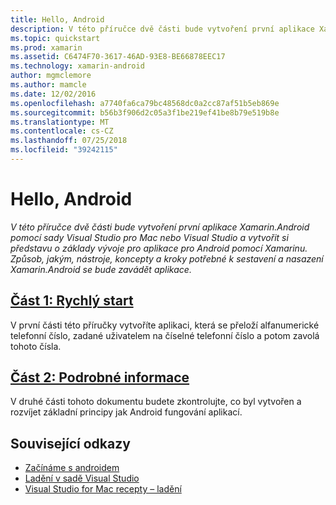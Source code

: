 ```yaml
---
title: Hello, Android
description: V této příručce dvě části bude vytvoření první aplikace Xamarin.Android pomocí sady Visual Studio pro Mac nebo Visual Studio a vytvořit si představu o základy vývoje pro aplikace pro Android pomocí Xamarinu. Způsob, jakým, nástroje, koncepty a kroky potřebné k sestavení a nasazení Xamarin.Android se bude zavádět aplikace.
ms.topic: quickstart
ms.prod: xamarin
ms.assetid: C6474F70-3617-46AD-93E8-BE66878EEC17
ms.technology: xamarin-android
author: mgmclemore
ms.author: mamcle
ms.date: 12/02/2016
ms.openlocfilehash: a7740fa6ca79bc48568dc0a2cc87af51b5eb869e
ms.sourcegitcommit: b56b3f906d2c05a3f1be219ef41be8b79e519b8e
ms.translationtype: MT
ms.contentlocale: cs-CZ
ms.lasthandoff: 07/25/2018
ms.locfileid: "39242115"
---
```

# <a name="hello-android"></a>Hello, Android

_V této příručce dvě části bude vytvoření první aplikace Xamarin.Android pomocí sady Visual Studio pro Mac nebo Visual Studio a vytvořit si představu o základy vývoje pro aplikace pro Android pomocí Xamarinu. Způsob, jakým, nástroje, koncepty a kroky potřebné k sestavení a nasazení Xamarin.Android se bude zavádět aplikace._

##  <a name="part-1-quickstartandroidget-startedhello-androidhello-android-quickstartmd"></a>[Část 1: Rychlý start](~/android/get-started/hello-android/hello-android-quickstart.md)

V první části této příručky vytvoříte aplikaci, která se přeloží alfanumerické telefonní číslo, zadané uživatelem na číselné telefonní číslo a potom zavolá tohoto čísla.

##  <a name="part-2-deep-diveandroidget-startedhello-androidhello-android-deepdivemd"></a>[Část 2: Podrobné informace](~/android/get-started/hello-android/hello-android-deepdive.md)

V druhé části tohoto dokumentu budete zkontrolujte, co byl vytvořen a rozvíjet základní principy jak Android fungování aplikací.


## <a name="related-links"></a>Související odkazy

- [Začínáme s androidem](http://developer.android.com/training/index.html)
- [Ladění v sadě Visual Studio](https://docs.microsoft.com/visualstudio/debugger/)
- [Visual Studio for Mac recepty – ladění](https://github.com/xamarin/recipes/tree/master/Recipes/cross-platform/ide/debugging)
